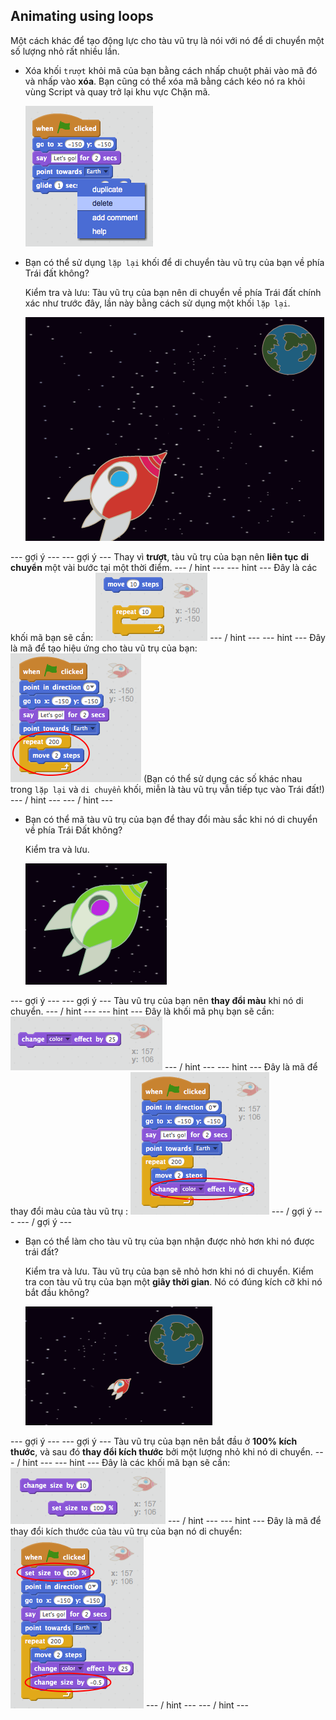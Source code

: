 ## Animating using loops

Một cách khác để tạo động lực cho tàu vũ trụ là nói với nó để di chuyển một số lượng nhỏ rất nhiều lần.

+ Xóa khối `trượt` khỏi mã của bạn bằng cách nhấp chuột phải vào mã đó và nhấp vào **xóa**. Bạn cũng có thể xóa mã bằng cách kéo nó ra khỏi vùng Script và quay trở lại khu vực Chặn mã.
    
    ![Xóa khối trượt](images/space-delete-glide.png)

+ Bạn có thể sử dụng `lặp lại` khối để di chuyển tàu vũ trụ của bạn về phía Trái đất không?
    
    Kiểm tra và lưu: Tàu vũ trụ của bạn nên di chuyển về phía Trái đất chính xác như trước đây, lần này bằng cách sử dụng một khối `lặp lại`.
    
    ![Thử nghiệm hoạt ảnh trên tàu vũ trụ](images/space-animate-stage.png)

\--- gợi ý \--- \--- gợi ý \--- Thay vì **trượt**, tàu vũ trụ của bạn nên **liên tục** **di chuyển** một vài bước tại một thời điểm. \--- / hint \--- \--- hint \--- Đây là các khối mã bạn sẽ cần: ![Blocks for an animated spaceship](images/space-repeat-blocks.png) \--- / hint \--- \--- hint \--- Đây là mã để tạo hiệu ứng cho tàu vũ trụ của bạn: ![Code for an animated spaceship](images/space-repeat-code.png) (Bạn có thể sử dụng các số khác nhau trong `lặp lại` và `di chuyển` khối, miễn là tàu vũ trụ vẫn tiếp tục vào Trái đất!) \--- / hint \--- \--- / hint \---

+ Bạn có thể mã tàu vũ trụ của bạn để thay đổi màu sắc khi nó di chuyển về phía Trái Đất không?
    
    Kiểm tra và lưu.
    
    ![Kiểm tra tàu vũ trụ thay đổi màu sắc](images/space-colour-test.png)

\--- gợi ý \--- \--- gợi ý \--- Tàu vũ trụ của bạn nên **thay đổi màu** khi nó di chuyển. \--- / hint \--- \--- hint \--- Đây là khối mã phụ bạn sẽ cần: ![Block for changing colour](images/space-colour-blocks.png) \--- / hint \--- \--- hint \--- Đây là mã để thay đổi màu của tàu vũ trụ : ![Code for an animated spaceship](images/space-colour-code.png) \--- / gợi ý \--- \--- / gợi ý \---

+ Bạn có thể làm cho tàu vũ trụ của bạn nhận được nhỏ hơn khi nó được trái đất?
    
    Kiểm tra và lưu. Tàu vũ trụ của bạn sẽ nhỏ hơn khi nó di chuyển. Kiểm tra con tàu vũ trụ của bạn một **giây thời gian**. Nó có đúng kích cỡ khi nó bắt đầu không?
    
    ![Thử nghiệm một tàu vũ trụ thu hẹp](images/space-size-test.png)

\--- gợi ý \--- \--- gợi ý \--- Tàu vũ trụ của bạn nên bắt đầu ở **100% kích thước**, và sau đó **thay đổi kích thước** bởi một lượng nhỏ khi nó di chuyển. \--- / hint \--- \--- hint \--- Đây là các khối mã bạn sẽ cần: ![Blocks for changing size](images/space-size-blocks.png) \--- / hint \--- \--- hint \--- Đây là mã để thay đổi kích thước của tàu vũ trụ của bạn nó di chuyển: ![Code for changing size](images/space-size-code.png) \--- / hint \--- \--- / hint \---